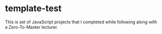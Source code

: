 # template-test 
This is set of JavaScript projects that I completed while following along with a Zero-To-Master lecturer.
